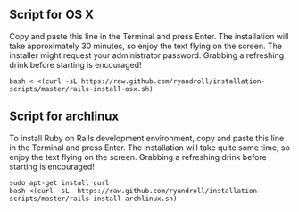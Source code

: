 ## Script for OS X

Copy and paste this line in the Terminal and press Enter. The installation will take approximately 30 minutes, so enjoy the text flying on the screen. The installer might request your administrator password. Grabbing a refreshing drink before starting is encouraged!

    bash < <(curl -sL https://raw.github.com/ryandroll/installation-scripts/master/rails-install-osx.sh)

## Script for archlinux

To install Ruby on Rails development environment, copy and paste this line in the Terminal and press Enter. The installation will take quite some time, so enjoy the text flying on the screen. Grabbing a refreshing drink before starting is encouraged!

    sudo apt-get install curl
    bash <(curl -sL  https://raw.github.com/ryandroll/installation-scripts/master/rails-install-archlinux.sh)


